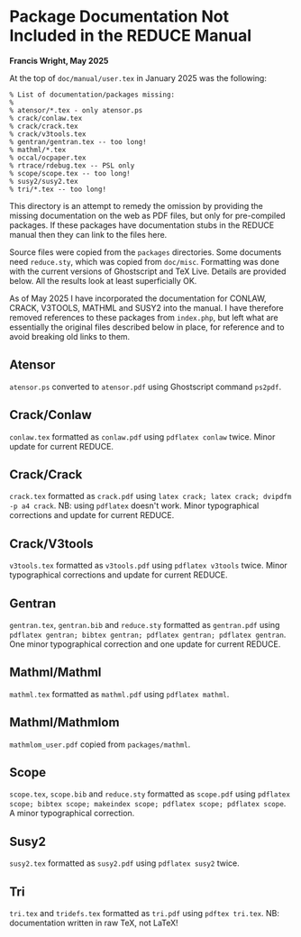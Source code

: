 # Package Documentation Not Included in the REDUCE Manual

**Francis Wright, May 2025**

At the top of `doc/manual/user.tex` in January 2025 was the following:

```
% List of documentation/packages missing:
%
% atensor/*.tex - only atensor.ps
% crack/conlaw.tex
% crack/crack.tex
% crack/v3tools.tex
% gentran/gentran.tex -- too long!
% mathml/*.tex
% occal/ocpaper.tex
% rtrace/rdebug.tex -- PSL only
% scope/scope.tex -- too long!
% susy2/susy2.tex
% tri/*.tex -- too long!
```

This directory is an attempt to remedy the omission by providing the missing documentation on the web as PDF files, but only for pre-compiled packages. If these packages have documentation stubs in the REDUCE manual then they can link to the files here.

Source files were copied from the `packages` directories. Some documents need `reduce.sty`, which was copied from `doc/misc`. Formatting was done with the current versions of Ghostscript and TeX Live. Details are provided below. All the results look at least superficially OK.

As of May 2025 I have incorporated the documentation for CONLAW, CRACK, V3TOOLS, MATHML and SUSY2 into the manual. I have therefore removed references to these packages from `index.php`, but left what are essentially the original files described below in place, for reference and to avoid breaking old links to them.

## Atensor

`atensor.ps` converted to `atensor.pdf` using Ghostscript command `ps2pdf`.

## Crack/Conlaw

`conlaw.tex` formatted as `conlaw.pdf` using `pdflatex conlaw` twice. Minor update for current REDUCE.

## Crack/Crack

`crack.tex` formatted as `crack.pdf` using `latex crack; latex crack; dvipdfm -p a4 crack`. NB: using `pdflatex` doesn't work. Minor typographical corrections and update for current REDUCE.

## Crack/V3tools

`v3tools.tex` formatted as `v3tools.pdf` using `pdflatex v3tools` twice. Minor typographical corrections and update for current REDUCE.

## Gentran

`gentran.tex`, `gentran.bib` and `reduce.sty` formatted as `gentran.pdf` using `pdflatex gentran; bibtex gentran; pdflatex gentran; pdflatex gentran`. One minor typographical correction and one update for current REDUCE.

## Mathml/Mathml

`mathml.tex` formatted as `mathml.pdf` using `pdflatex mathml`.

## Mathml/Mathmlom

`mathmlom_user.pdf` copied from `packages/mathml`.

## Scope

`scope.tex`, `scope.bib` and `reduce.sty` formatted as `scope.pdf` using `pdflatex scope; bibtex scope; makeindex scope; pdflatex scope; pdflatex scope`. A minor typographical correction.

## Susy2

`susy2.tex` formatted as `susy2.pdf` using `pdflatex susy2` twice.

## Tri

`tri.tex` and `tridefs.tex` formatted as `tri.pdf` using `pdftex tri.tex`. NB: documentation written in raw TeX, not LaTeX!

<!-- Local Variables: -->
<!-- fill-column: 1000 -->
<!-- eval: (auto-fill-mode -1) -->
<!-- eval: (visual-line-mode 1) -->
<!-- eval: (visual-wrap-prefix-mode 1) -->
<!-- End: -->
